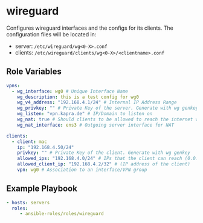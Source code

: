 wireguard
=========

Configures wireguard interfaces and the configs for its clients.
The configuration files will be located in:
  - server: `/etc/wireguard/wg<0-X>.conf`
  - clients: `/etc/wireguard/clients/wg<0-X>/<clientname>.conf`

Role Variables
--------------

```yaml
vpns:
  - wg_interface: wg0 # Unique Interface Name
    wg_description: this is a test config for wg0
    wg_v4_address: "192.168.4.1/24" # Internal IP Address Range
    wg_privkey: "" # Private Key of the server. Generate with wg genkey
    wg_listen: "vpn.kapra.de" # IP/Domain to listen on
    wg_nat: true # Should clients to be allowed to reach the internet with NAT?
    wg_nat_interface: ens3 # Outgoing server interface for NAT

clients:
  - client: mac
    ip: "192.168.4.50/24"
    privkey: "" # Private Key of the client. Generate with wg genkey
    allowed_ips: "192.168.4.0/24" # IPs that the client can reach (0.0.0.0/0 for everything into the VPN)
    allowed_client_ip: "192.168.4.2/32" # (IP address of the client)
    vpn: wg0 # Association to an interface/VPN group
```

Example Playbook
----------------
```yaml
- hosts: servers
  roles:
     - ansible-roles/roles/wireguard
```
